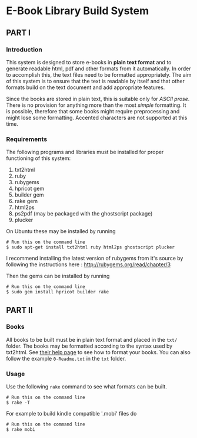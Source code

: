 # E-Book Library Build System

## PART I

### Introduction

This system is designed to store e-books in **plain text format** and to
generate readable html, pdf and other formats from it automatically. In
order to accomplish this, the text files need to be formatted appropriately.
The aim of this system is to ensure that the text is readable by itself and
that other formats build on the text document and add appropriate features.

Since the books are stored in plain text, this is suitable only for _ASCII
prose_. There is no provision for anything more than the most *simple*
formatting. It is possible, therefore that some books might require
preprocessing and might lose some formatting. Accented characters are not
supported at this time.

### Requirements

The following programs and libraries must be installed for proper
functioning of this system:

 1. txt2html
 2. ruby
 3. rubygems
 4. hpricot gem
 5. builder gem
 6. rake gem
 6. html2ps
 7. ps2pdf (may be packaged with the ghostscript package)
 8. plucker

On Ubuntu these may be installed by running

    # Run this on the command line
    $ sudo apt-get install txt2html ruby html2ps ghostscript plucker

I recommend installing the latest version of rubygems from it's source by
following the instructions here : http://rubygems.org/read/chapter/3

Then the gems can be installed by running

    # Run this on the command line
    $ sudo gem install hpricot builder rake

## PART II

### Books

All books to be built must be in plain text format and placed in the `txt/`
folder. The books may be formatted according to the syntax used by txt2html.
See [their help page](http://txt2html.sourceforge.net/) to see how to format
your books. You can also follow the example `0-Readme.txt` in the `txt` folder.

### Usage

Use the following `rake` command to see what formats can be built.

    # Run this on the command line
    $ rake -T

For example to build kindle compatible '.mobi' files do

    # Run this on the command line
    $ rake mobi
